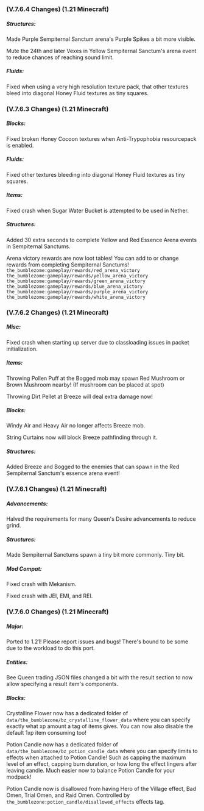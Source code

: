 ### **(V.7.6.4 Changes) (1.21 Minecraft)**

##### Structures:
Made Purple Sempiternal Sanctum arena's Purple Spikes a bit more visible.

Mute the 24th and later Vexes in Yellow Sempiternal Sanctum's arena event to reduce chances of reaching sound limit.

##### Fluids:
Fixed when using a very high resolution texture pack, that other textures bleed into diagonal Honey Fluid textures as tiny squares.


### **(V.7.6.3 Changes) (1.21 Minecraft)**

##### Blocks:
Fixed broken Honey Cocoon textures when Anti-Trypophobia resourcepack is enabled.

##### Fluids:
Fixed other textures bleeding into diagonal Honey Fluid textures as tiny squares.

##### Items:
Fixed crash when Sugar Water Bucket is attempted to be used in Nether.

##### Structures:
Added 30 extra seconds to complete Yellow and Red Essence Arena events in Sempiternal Sanctums.

Arena victory rewards are now loot tables! You can add to or change rewards from completing Sempiternal Sanctums!
 `the_bumblezome:gameplay/rewards/red_arena_victory`
 `the_bumblezome:gameplay/rewards/yellow_arena_victory`
 `the_bumblezome:gameplay/rewards/green_arena_victory`
 `the_bumblezome:gameplay/rewards/blue_arena_victory`
 `the_bumblezome:gameplay/rewards/purple_arena_victory`
 `the_bumblezome:gameplay/rewards/white_arena_victory`


### **(V.7.6.2 Changes) (1.21 Minecraft)**

##### Misc:
Fixed crash when starting up server due to classloading issues in packet initialization.

##### Items:
Throwing Pollen Puff at the Bogged mob may spawn Red Mushroom or Brown Mushroom nearby! (If mushroom can be placed at spot)

Throwing Dirt Pellet at Breeze will deal extra damage now!

##### Blocks:
Windy Air and Heavy Air no longer affects Breeze mob.

String Curtains now will block Breeze pathfinding through it.

##### Structures:
Added Breeze and Bogged to the enemies that can spawn in the Red Sempiternal Sanctum's essence arena event!


### **(V.7.6.1 Changes) (1.21 Minecraft)**

##### Advancements:
Halved the requirements for many Queen's Desire advancements to reduce grind.

##### Structures:
Made Sempiternal Sanctums spawn a tiny bit more commonly. Tiny bit.

##### Mod Compat:
Fixed crash with Mekanism.

Fixed crash with JEI, EMI, and REI.


### **(V.7.6.0 Changes) (1.21 Minecraft)**

##### Major:
Ported to 1.21! Please report issues and bugs! There's bound to be some due to the workload to do this port.

##### Entities:
Bee Queen trading JSON files changed a bit with the result section to now allow specifying a result item's components.

##### Blocks:
Crystalline Flower now has a dedicated folder of `data/the_bumblezone/bz_crystalline_flower_data` where you can specify 
 exactly what xp amount a tag of items gives. You can now also disable the default 1xp item consuming too!

Potion Candle now has a dedicated folder of `data/the_bumblezone/bz_potion_candle_data` where you can specify limits
 to effects when attached to Potion Candle! Such as capping the maximum level of an effect, capping burn duration,
 or how long the effect lingers after leaving candle. Much easier now to balance Potion Candle for your modpack!

Potion Candle now is disallowed from having Hero of the Village effect, Bad Omen, Trial Omen, and Raid Omen. 
 Controlled by `the_bumblezone:potion_candle/disallowed_effects` effects tag.
